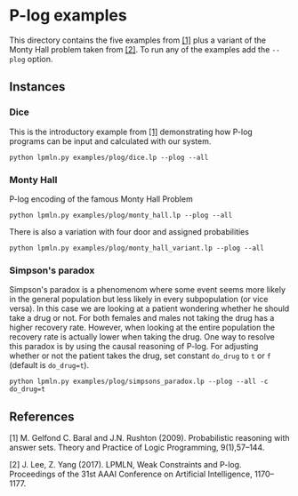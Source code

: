 # P-log examples
This directory contains the five examples from [[1]](#1) plus a variant of the Monty Hall problem taken from [[2]](#2). To run any of the examples add the `--plog` option.

## Instances
### Dice
This is the introductory example from [[1]](#1) demonstrating how P-log programs can be input and calculated with our system. 
```
python lpmln.py examples/plog/dice.lp --plog --all
```

### Monty Hall
P-log encoding of the famous Monty Hall Problem
```
python lpmln.py examples/plog/monty_hall.lp --plog --all
```
There is also a variation with four door and assigned probabilities
```
python lpmln.py examples/plog/monty_hall_variant.lp --plog --all
```

### Simpson's paradox
Simpson's paradox is a phenomenom where some event seems more likely in the general population but less likely in every subpopulation (or vice versa). In this case we are looking at a patient wondering whether he should take a drug or not. For both females and males not taking the drug has a higher recovery rate. However, when looking at the entire population the recovery rate is actually lower when taking the drug. One way to resolve this paradox is by using the causal reasoning of P-log. For adjusting whether or not the patient takes the drug, set constant `do_drug` to `t` or `f` (default is `do_drug=t`). 
```
python lpmln.py examples/plog/simpsons_paradox.lp --plog --all -c do_drug=t
```


## References
<a id="1">[1]</a>
M. Gelfond C. Baral and J.N. Rushton (2009).
Probabilistic reasoning with answer sets.
Theory and Practice of Logic Programming, 9(1),57–144.

<a id="2">[2]</a>
J. Lee, Z. Yang (2017).
LPMLN, Weak Constraints and P-log.
Proceedings of the 31st AAAI Conference on Artificial Intelligence, 1170–1177.
